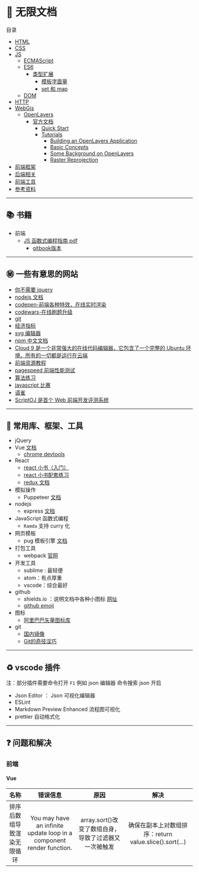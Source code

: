 # :closed_book: 无限文档 


目录

- [HTML]()
- [CSS]()
- [JS]()
  - [ECMAScript]()
  - [ES6](https://github.com/ArcherGrey/UnlimitedDocsWork/labels/ES6)
    - [类型扩展]()
      - [模板字面量](https://github.com/ArcherGrey/UnlimitedDocsWork/issues/3)
      - [set 和 map](https://github.com/ArcherGrey/UnlimitedDocsWork/issues/4)
  - [DOM]()
- [HTTP]()
- [WebGis](https://github.com/ArcherGrey/UnlimitedDocsWork/labels/WebGis)
  - [OpenLayers](https://github.com/ArcherGrey/UnlimitedDocsWork/labels/OpenLayers)
    - [官方文档](https://github.com/ArcherGrey/UnlimitedDocsWork/labels/Docs)
      - [Quick Start](https://github.com/ArcherGrey/UnlimitedDocsWork/issues/6)
      - [Tutorials](https://github.com/ArcherGrey/UnlimitedDocsWork/labels/Tutorials)
        - [Building an OpenLayers Application]()
        - [Basic Concepts](https://github.com/ArcherGrey/UnlimitedDocsWork/issues/7)
        - [Some Background on OpenLayers]()
        - [Raster Reprojection]()
- [前端框架]()
- [后端相关]()
- [前端工具]()
- [参考资料]()

---

## :books: 书籍
- 前端
  - [JS 函数式编程指南 pdf](https://github.com/ArcherGrey/UnlimitedDocsWork/blob/master/book/mostly-adequate-guide-chinese.pdf)
    - [gitbook版本](https://llh911001.gitbooks.io/mostly-adequate-guide-chinese/content/)

---

## :secret: 一些有意思的网站

- [你不需要 jquery](https://blog.garstasio.com/you-dont-need-jquery/)
- [nodejs 文档](https://nodejs.org/download/release/v8.9.1/docs/api/)
- [codepen-前端各种特效，在线实时渲染](https://codepen.io/)
- [codewars-在线刷题升级](https://www.codewars.com/)
- [git](https://git-scm.com/docs)
- [经济指标](https://zh.tradingeconomics.com/)
- [svg 编辑器](https://editor.method.ac/)
- [npm 中文文档](https://www.npmjs.com.cn/)
- [Cloud 9 是一个非常强大的在线代码编辑器，它包含了一个完整的 Ubuntu 环境，所有的一切都是运行在云端](http://c9.io)
- [前端资源教程](https://cnodejs.org/topic/56ef3edd532839c33a99d00e)
- [pagespeed 前端性能测试](http://developers.google.cn/speed/pagespeed/insights/)
- [算法练习](https://leetcode-cn.com/)
- [javascript 比赛](https://2019.js13kgames.com/)
- [语雀](https://www.yuque.com/)
- [ScriptOJ 是首个 Web 前端开发评测系统](http://scriptoj.mangojuice.top/)

---

## :triangular_ruler: 常用库、框架、工具

- jQuery
- Vue [文档](https://cn.vuejs.org/index.html)
  - [chrome devtools](https://github.com/ArcherGrey/UnlimitedDocsWork/issues/5)
- React 
  - [react 小书（入门）](http://huziketang.mangojuice.top/books/react/)
  - [react 小书配套练习](http://scriptoj.mangojuice.top/problemsGroups/593a2e29b3838c385539fa4f)
  - [redux 文档](https://www.redux.org.cn/)
- 模拟操作
  - Puppeteer [文档](https://zhaoqize.github.io/puppeteer-api-zh_CN/#/)
- nodejs
  - express [文档](https://expressjs.com/en/4x/api.html)
- JavaScript 函数式编程
  - `Ramda` 支持 curry 化
- 网页模板
  - pug 模板引擎 [文档](https://pug.bootcss.com/api/getting-started.html)
- 打包工具
  - webpack [官网](https://www.webpackjs.com/)
- 开发工具
  - sublime : 最轻便
  - atom：有点厚重
  - vscode：综合最好
- github
  - shields.io ：说明文档中各种小图标 [网址](https://shields.io/)
  - [github emoji](https://github.com/caiyongji/emoji-list)
- 图标
  - [阿里巴巴矢量图标库](https://www.iconfont.cn/)
- git 
  - [国内镜像](https://github.com/waylau/git-for-win)
  - [Git的奇技淫巧](https://github.com/521xueweihan/git-tips)

---

## :recycle: vscode 插件

注：部分插件需要命令打开 `F1` 例如 json 编辑器 命令搜索 json 开启

- Json Editor ： Json 可视化编辑器
- ESLint
- Markdown Preview Enhanced 流程图可视化
- prettier 自动格式化

---

## :question: 问题和解决

### 前端

#### Vue

名称|错误信息|原因|解决
:-:|:-:|:-:|:-:
排序后数组导致渲染无限循环|You may have an infinite update loop in a component render function. |array.sort()改变了数组自身，导致了过滤器又一次被触发|确保在副本上对数组排序：return value.slice().sort(...)
